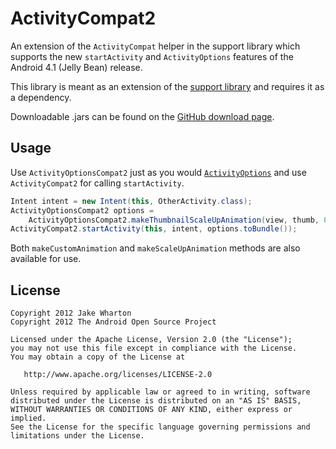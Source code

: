 ActivityCompat2
===============

An extension of the `ActivityCompat` helper in the support library which
supports the new `startActivity` and `ActivityOptions` features of the Android
4.1 (Jelly Bean) release.

This library is meant as an extension of the [support library][support] and
requires it as a dependency.

Downloadable .jars can be found on the [GitHub download page][dl].



Usage
-----

Use `ActivityOptionsCompat2` just as you would [`ActivityOptions`][api] and use
`ActivityCompat2` for calling `startActivity`.

```java
Intent intent = new Intent(this, OtherActivity.class);
ActivityOptionsCompat2 options =
    ActivityOptionsCompat2.makeThumbnailScaleUpAnimation(view, thumb, 0, 0);
ActivityCompat2.startActivity(this, intent, options.toBundle());
```

Both `makeCustomAnimation` and `makeScaleUpAnimation` methods are also
available for use.



License
-------

    Copyright 2012 Jake Wharton
    Copyright 2012 The Android Open Source Project

    Licensed under the Apache License, Version 2.0 (the "License");
    you may not use this file except in compliance with the License.
    You may obtain a copy of the License at

       http://www.apache.org/licenses/LICENSE-2.0

    Unless required by applicable law or agreed to in writing, software
    distributed under the License is distributed on an "AS IS" BASIS,
    WITHOUT WARRANTIES OR CONDITIONS OF ANY KIND, either express or implied.
    See the License for the specific language governing permissions and
    limitations under the License.



 [dl]: http://github.com/JakeWharton/ActivityCompat2/downloads
 [support]: http://developer.android.com/tools/extras/support-library.html
 [api]: http://developer.android.com/reference/android/app/ActivityOptions.html
